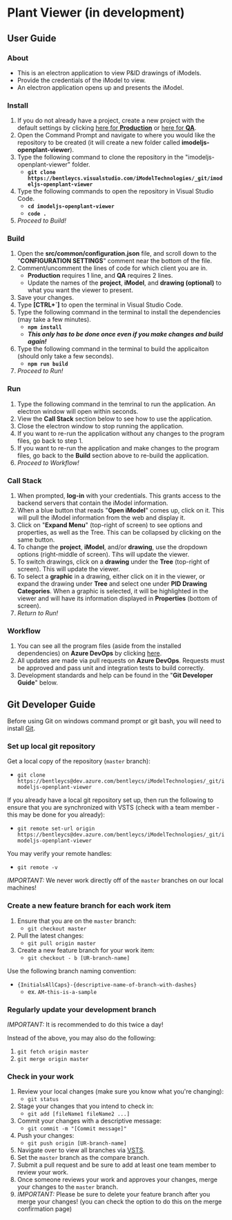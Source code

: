 # **Plant Viewer (in development)**

## **User Guide**

### **About**

- This is an electron application to view P&ID drawings of iModels.
- Provide the credentials of the iModel to view.
- An electron application opens up and presents the iModel.

### **Install**

1. If you do not already have a project, create a new project with the default settings by clicking [here for **Production**](https://imodeljs.github.io/iModelJs-docs-output/getting-started/registration-dashboard/) or [here for **QA**](http://builds.bentley.com/prgbuilds/AzureBuilds/iModelJsDocs/public/getting-started/registration-dashboard/).
2. Open the Command Prompt and navigate to where you would like the repository to be created (it will create a new folder called **imodeljs-openplant-viewer**).
3. Type the following command to clone the repository in the "imodeljs-openplant-viewer" folder.
   - **`git clone https://bentleycs.visualstudio.com/iModelTechnologies/_git/imodeljs-openplant-viewer`**
4. Type the following commands to open the repository in Visual Studio Code.
   - **`cd imodeljs-openplant-viewer`**
   - **`code .`**
5. _Proceed to Build!_

### **Build**

1. Open the **src/common/configuration.json** file, and scroll down to the "**CONFIGURATION SETTINGS**" comment near the bottom of the file.
2. Comment/uncomment the lines of code for which client you are in.
   - **Production** requires 1 line, and **QA** requires 2 lines.
   - Update the names of the **project**, **iModel**, and **drawing (optional)** to what you want the viewer to present.
3. Save your changes.
4. Type **[CTRL+`]** to open the terminal in Visual Studio Code.
5. Type the following command in the terminal to install the dependencies (may take a few minutes).
   - **`npm install`**
   - **_This only has to be done once even if you make changes and build again!_**
6. Type the following command in the terminal to build the applicaiton (should only take a few seconds).
   - **`npm run build`**
7. _Proceed to Run!_

### **Run**

1. Type the following command in the temrinal to run the application. An electron window will open within seconds.
2. View the **Call Stack** section below to see how to use the application.
3. Close the electron window to stop running the application.
4. If you want to re-run the application without any changes to the program files, go back to step 1.
5. If you want to re-run the application and make changes to the program files, go back to the **Build** section above to re-build the application.
6. _Proceed to Workflow!_

### **Call Stack**

1. When prompted, **log-in** with your credentials. This grants access to the backend servers that contain the iModel information.
2. When a blue button that reads "**Open iModel**" comes up, click on it. This will pull the iModel information from the web and display it.
3. Click on "**Expand Menu**" (top-right of screen) to see options and properties, as well as the Tree. This can be collapsed by clicking on the same button.
4. To change the **project**, **iModel**, and/or **drawing**, use the dropdown options (right-middle of screen). Tihs will update the viewer.
5. To switch drawings, click on a **drawing** under the **Tree** (top-right of screen). This will update the viewer.
6. To select a **graphic** in a drawing, either click on it in the viewer, or expand the drawing under **Tree** and select one under **PID Drawing Categories**. When a graphic is selected, it will be highlighted in the viewer and will have its information displayed in **Properties** (bottom of screen).
7. _Return to Run!_

### **Workflow**

1. You can see all the program files (aside from the installed dependencies) on **Azure DevOps** by clicking [here](https://bentleycs.visualstudio.com/iModelTechnologies/_git/imodeljs-openplant-viewer).
2. All updates are made via pull requests on **Azure DevOps**. Requests must be approved and pass unit and integration tests to build correctly.
3. Development standards and help can be found in the "**Git Developer Guide**" below.

## **Git Developer Guide**

Before using Git on windows command prompt or git bash, you will need to install [Git](https://git-scm.com/book/en/v2/Getting-Started-Installing-Git).

### **Set up local git repository**

Get a local copy of the repository (`master` branch):

- `git clone https://bentleycs@dev.azure.com/bentleycs/iModelTechnologies/_git/imodeljs-openplant-viewer`

If you already have a local git repository set up, then run the following to ensure that you are synchronized with VSTS (check with a team member - this may be done for you already):

- `git remote set-url origin https://bentleycs@dev.azure.com/bentleycs/iModelTechnologies/_git/imodeljs-openplant-viewer`

You may verify your remote handles:

- `git remote -v`

*IMPORTANT:* We never work directly off of the `master` branches on our local machines!

### **Create a new feature branch for each work item**

1. Ensure that you are on the `master` branch:
   - `git checkout master`
2. Pull the latest changes:
   - `git pull origin master`
3. Create a new feature branch for your work item:
   - `git checkout - b [UR-branch-name]`

Use the following branch naming convention:

- `{InitialsAllCaps}-{descriptive-name-of-branch-with-dashes}`
  - ex. `AM-this-is-a-sample`

### **Regularly update your development branch**

*IMPORTANT:* It is recommended to do this twice a day!

Instead of the above, you may also do the following:

1. `git fetch origin master`
2. `git merge origin master`

### **Check in your work**

1. Review your local changes (make sure you know what you're changing):
   - `git status`
2. Stage your changes that you intend to check in:
   - `git add [fileName1 fileName2 ...]`
3. Commit your changes with a descriptive message:
   - `git commit -m "[Commit message]"`
4. Push your changes:
   - `git push origin [UR-branch-name]`
5. Navigate over to view all branches via [VSTS](https://bentleycs@dev.azure.com/bentleycs/iModelTechnologies/_git/imodeljs-openplant-viewer).
6. Set the `master` branch as the compare branch.
7. Submit a pull request and be sure to add at least one team member to review your work.
8. Once someone reviews your work and approves your changes, merge your changes to the `master` branch.
9. *IMPORTANT:* Please be sure to delete your feature branch after you merge your changes! (you can check the option to do this on the merge confirmation page)
